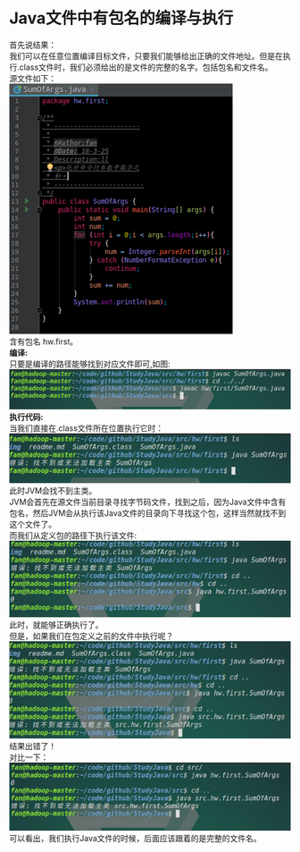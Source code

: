 # Java文件中有包名的编译与执行
首先说结果：  
我们可以在任意位置编译目标文件，只要我们能够给出正确的文件地址。但是在执行.class文件时，我们必须给出的是文件的完整的名字。包括包名和文件名。  
源文件如下：  
<img src = "img/1.png"/>  
含有包名 hw.first。  
<b>编译:</b>  
只要是编译的路径能够找到对应文件即可,如图:  
<img src = "img/2.png"/>  
<b>执行代码:</b>  
当我们直接在.class文件所在位置执行它时：  
<img src = "img/3.png"/>  
此时JVM会找不到主类。  
JVM会首先在源文件当前目录寻找字节码文件，找到之后，因为Java文件中含有包名，然后JVM会从执行该Java文件的目录向下寻找这个包，这样当然就找不到这个文件了。  
而我们从定义包的路径下执行该文件:  
<img src = "img/4.png"/>  
此时，就能够正确执行了。  
但是，如果我们在包定义之前的文件中执行呢？  
<img src = "img/5.png"/>  
结果出错了！  
对比一下：  
<img src = "img/6.png"/>  
可以看出，我们执行Java文件的时候，后面应该跟着的是完整的文件名。  
